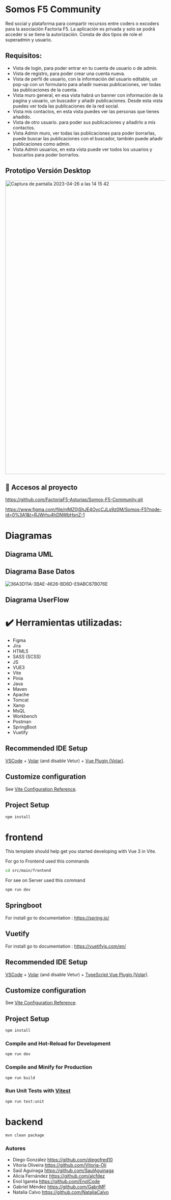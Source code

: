 # Somos F5 Community

Red social y plataforma para compartir recursos entre coders o excoders para la asociación Factoria F5. La aplicación es privada y solo se podrá acceder si se tiene la autorización. Consta de dos tipos de role el superadmin y usuario.



## Requisitos:
- Vista de login, para poder entrar en tu cuenta de usuario o de admin.
- Vista de registro, para poder crear una cuenta nueva.
- Vista de perfil de usuario, con la información del usuario editable, un pop-up con un formulario para añadir nuevas publicaciones, ver todas las publicaciones de la cuenta.
- Vista muro general, en esa vista habrá un banner con información de la pagina y usuario, un buscador y añadir publicaciones. Desde esta vista puedes ver toda las publicaciones de la red social.
- Vista mis contactos, en esta vista puedes ver las personas que tienes añadido.
- Vista de otro usuario. para poder sus publicaciones y añadirlo a mis contactos.
- Vista Admin muro, ver todas las publicaciones para poder borrarlas, puede buscar las publicaciones con el buscador, también puede añadir publicaciones como admin.
- Vista Admin usuarios, en esta vista puede ver todos los usuarios y buscarlos para poder borrarlos.


## Prototipo Versión Desktop
<img width="922" alt="Captura de pantalla 2023-04-26 a las 14 15 42" src="https://user-images.githubusercontent.com/116884831/234571683-c01f6413-31c7-460f-90d3-5627c57f4f5c.png">



## 📁 Accesos al proyecto
https://github.com/FactoriaF5-Asturias/Somos-F5-Community.git 


https://www.figma.com/file/nlMZ0jShJE4OycCJLs9z0M/Somos-F5?node-id=0%3A1&t=RJWrhu4hDNWbHsnZ-1

# Diagramas

## Diagrama UML


## Diagrama Base Datos 

![36A3D11A-3BAE-4626-BD6D-E9ABC67B076E](https://user-images.githubusercontent.com/116884831/234572429-bb86390a-216f-46a9-a2be-8f4c24429c4c.png)


## Diagrama UserFlow




# :heavy_check_mark: Herramientas utilizadas:
- Figma
- Jira
- HTML5
- SASS (SCSS)
- JS
- VUE3
- Vite
- Pinia
- Java
- Maven
- Apache
- Tomcat
- Xamp
- MsQL
- Workbench
- Postman
- SpringBoot
- Vuetify

## Recommended IDE Setup

[VSCode](https://code.visualstudio.com/) + [Volar](https://marketplace.visualstudio.com/items?itemName=Vue.volar) (and disable Vetur) + [Vue Plugin (Volar)](https://marketplace.visualstudio.com/items?itemName=Vue.vscode-vue-plugin).

## Customize configuration

See [Vite Configuration Reference](https://vitejs.dev/config/).

## Project Setup

```sh
npm install
```

# frontend

This template should help get you started developing with Vue 3 in Vite.

For go to Frontend used this commands

```sh
cd src/main/frontend
```

For see on Server used this command

```sh
npm run dev
```
## Springboot

For install go to documentation : https://spring.io/

## Vuetify

For install go to documentation : https://vuetifyjs.com/en/

## Recommended IDE Setup

[VSCode](https://code.visualstudio.com/) + [Volar](https://marketplace.visualstudio.com/items?itemName=Vue.volar) (and disable Vetur) + [TypeScript Vue Plugin (Volar)](https://marketplace.visualstudio.com/items?itemName=Vue.vscode-typescript-vue-plugin).

## Customize configuration

See [Vite Configuration Reference](https://vitejs.dev/config/).

## Project Setup

```sh
npm install
```

### Compile and Hot-Reload for Development

```sh
npm run dev
```

### Compile and Minify for Production

```sh
npm run build
```

### Run Unit Tests with [Vitest](https://vitest.dev/)

```sh
npm run test:unit
```
# backend

  ```sh
mvn clean package
```
  
 ### Autores
- Diego González https://github.com/diegofred10
- Vitoria Oliveira https://github.com/Vitoria-Oli
- Saúl Aguinaga https://github.com/SaulAguinaga
- Alicia Fernández https://github.com/alcfdez
- Enol Igareta https://github.com/EnolCode
- Gabriel Méndez https://github.com/GabriMF
- Natalia Calvo https://github.com/NataliaCalvo
